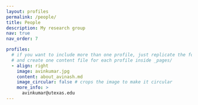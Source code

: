 ```yaml
---
layout: profiles
permalink: /people/
title: People
description: My research group
nav: true
nav_order: 7

profiles:
  # if you want to include more than one profile, just replicate the following block
  # and create one content file for each profile inside _pages/
  - align: right
    image: avinkumar.jpg
    content: about_avinash.md
    image_circular: false # crops the image to make it circular
    more_info: >
      avinkumar@utexas.edu
---
```


